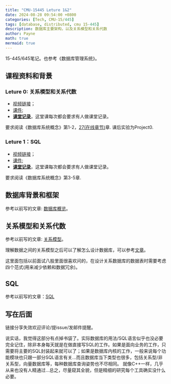 ```yaml
---
title: "CMU-15445 Leture 1&2"
date: 2024-08-28 09:54:00 +0800
categories: [Tech, CMU-15/445]
tags: [database, distributed, cmu 15-445]
description: 数据库主要架构，以及关系模型和关系代数
author: Payne
math: true
mermaid: true
---
```


15-445/645笔记。也参考《数据库管理系统》。

## 课程资料和背景

### Leture 0: 关系模型和关系代数

- [视频链接](https://www.youtube.com/watch?v=XGMoq-D_mao&list=PLSE8ODhjZXjbj8BMuIrRcacnQh20hmY9g&index=2)；
- [课件](https://15445.courses.cs.cmu.edu/fall2023/slides/01-relationalmodel.pdf);
- [**课堂记录**](https://15445.courses.cs.cmu.edu/fall2023/notes/01-relationalmodel.pdf)，这堂课每次都会要求有人做课堂记录。

要求阅读《数据库系统概念》第1-2，[27(在线章节)](https://db-book.com/online-chapters-dir/27.pdf)章. 课后实验为Project0.

### Leture 1：SQL

- [视频链接](https://www.youtube.com/watch?v=n9S4Ibh5O0E&list=PLSE8ODhjZXjbj8BMuIrRcacnQh20hmY9g&index=3)；
- [课件](https://15445.courses.cs.cmu.edu/fall2023/slides/02-modernsql.pdf);
- [**课堂记录**](https://15445.courses.cs.cmu.edu/fall2023/notes/02-modernsql.pdf)，这堂课每次都会要求有人做课堂记录。

要求阅读《数据库系统概念》第3-5章. 

## 数据库背景和框架

参考以前写的文章: [数据库概览](https://www.yuque.com/payne-pbjor/uhyp15/goyr56bpb1h07v5i?singleDoc#)。

## 关系模型和关系代数

参考以前写的文章: [关系模型](https://www.yuque.com/payne-pbjor/uhyp15/qmqbo8g86cg4s8t6?singleDoc#)。

理解数据之间的关系模型之后可以了解怎么设计数据库，可以参考[文章](https://www.yuque.com/payne-pbjor/uhyp15/brzu9lp09khcsl53?singleDoc#)。

这里面包括以前面试八股里面很喜欢问的，在设计关系数据库的数据表时需要考虑四个范式(用来减少依赖和数据冗余)。

## SQL

参考以前写的文章：[SQL](https://www.yuque.com/payne-pbjor/uhyp15/kdtwbyioqw190gz4?singleDoc#)

## 写在后面

链接分享失效欢迎评论/提issue/发邮件提醒。

说实话，我觉得这部分有点掉书袋了。实际数据库的用法/SQL语言似乎也没必要完全记住，除非本身每天就是在做直接写SQL的工作。如果是面向业务的工作，只需要将主要的SQL封装起来就可以了；如果是数据库内核的工作，一般来说每个功能模块也只跟一部分SQL语言有关...而且数据库当下类型也很多，包括关系型/非关系型，向量数据库等，每种数据库查询姿势也不尽相同。
就像C++一样，几乎从来也没有人精通过...总之，尽量窥其全貌，但是精细的研究每个工具确实没什么必要。
